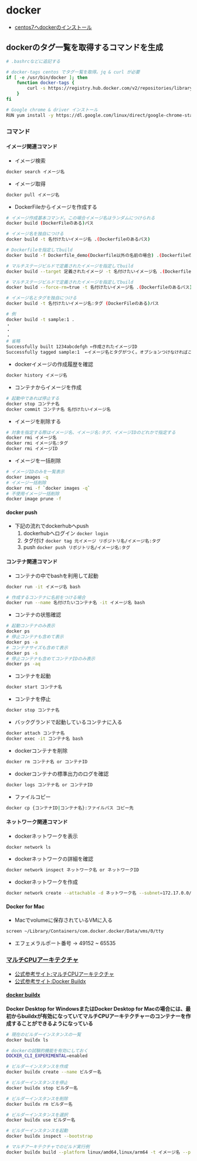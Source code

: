 # docker

* [centos7へdockerのインストール](https://qiita.com/kichise/items/f8e56c6d2d08eaf4a6a0)

## dockerのタグ一覧を取得するコマンドを生成

```sh
# .bashrcなどに追記する

# docker-tags centos でタグ一覧を取得。jq & curl が必要
if [ -e /usr/bin/docker ]; then
    function docker-tags {
        curl -s https://registry.hub.docker.com/v2/repositories/library/$1/tags/ | jq -r '.results[].name'
    }
fi
```

```sh
# Google chrome & driver インストール
RUN yum install -y https://dl.google.com/linux/direct/google-chrome-stable_current_x86_64.rpm --skip-broken
```

### コマンド

#### イメージ関連コマンド

* イメージ検索

```sh
docker search イメージ名
```

* イメージ取得

```sh
docker pull イメージ名
```

* DockerFileからイメージを作成する

```sh
# イメージ作成基本コマンド。この場合イメージ名はランダムにつけられる
docker build (DockerFileのある)パス

# イメージ名を独自につける
docker build -t 名付けたいイメージ名 .(Dockerfileのあるパス)

# Dockerfileを指定してbuild
docker build -f Dockerfile_demo(Dockerfile以外の名前の場合) .(Dockerfileのあるパス)

# マルチステージビルドで定義されたイメージを指定してbuild
docker build --target 定義されたイメージ -t 名付けたいイメージ名 .(Dockerfileのあるパス)

# マルチステージビルドで定義されたイメージを指定してbuild
docker build --force-rm=true -t 名付けたいイメージ名 .(Dockerfileのあるパス)

# イメージ名とタグを独自につける
docker build -t 名付けたいイメージ名:タグ (DockerFileのある)パス

# 例
docker build -t sample:1 .
・
・
・
# 省略
Successfully built 1234abcdefgh ←作成されたイメージID
Successfully tagged sample:1  ←イメージ名とタグがつく。オプションつけなければこの表記されない
```

* dockerイメージの作成履歴を確認

```sh
docker history イメージ名
```

* コンテナからイメージを作成

```sh
# 起動中であれば停止する
docker stop コンテナ名
docker commit コンテナ名 名付けたいイメージ名
```

* イメージを削除する

```sh
# 対象を指定する際はイメージ名、イメージ名:タグ、イメージIDのどれかで指定する
docker rmi イメージ名
docker rmi イメージ名:タグ
docker rmi イメージID
```

* イメージを一括削除

```sh
# イメージIDのみを一覧表示
docker images -q
# イメージ一括削除
docker rmi -f `docker images -q`
# 不使用イメージ一括削除
docker image prune -f
```

#### docker push

* 下記の流れでdockerhubへpush
  1. dockerhubへログイン `docker login`
  1. タグ付け `docker tag 元イメージ リポジトリ名/イメージ名:タグ`
  1. push `docker push リポジトリ名/イメージ名:タグ`

#### コンテナ関連コマンド

* コンテナの中でbashを利用して起動

```sh
docker run -it イメージ名 bash

# 作成するコンテナに名前をつける場合
docker run --name 名付けたいコンテナ名 -it イメージ名 bash
```

* コンテナの状態確認

```sh
# 起動コンテナのみ表示
docker ps
# 停止コンテナも含めて表示
docker ps -a
# コンテナサイズも含めて表示
docker ps -s
# 停止コンテナも含めてコンテナIDのみ表示
docker ps -aq
```

* コンテナを起動

```sh
docker start コンテナ名
```

* コンテナを停止

```sh
docker stop コンテナ名
```

* バックグランドで起動しているコンテナに入る

```sh
docker attach コンテナ名
docker exec -it コンテナ名 bash
```

* dockerコンテナを削除

```sh
docker rm コンテナ名 or コンテナID
```

* dockerコンテナの標準出力のログを確認

```sh
docker logs コンテナ名 or コンテナID
```

* ファイルコピー

```sh
docker cp {コンテナID|コンテナ名}:ファイルパス コピー先
```

#### ネットワーク関連コマンド

* dockerネットワークを表示

```sh
docker network ls
```

* dockerネットワークの詳細を確認

```sh
docker network inspect ネットワーク名 or ネットワークID
```

* dockerネットワークを作成

```sh
docker network create --attachable -d ネットワーク名 --subnet=172.17.0.0/16 作成ネットワーク名
```

#### Docker for Mac

* Macでvolumeに保存されているVMに入る

```sh
screen ~/Library/Containers/com.docker.docker/Data/vms/0/tty
```

* エフェメラルポート番号 -> 49152 ~ 65535

### [マルチCPUアーキテクチャ](https://docs.docker.jp/docker-for-mac/multi-arch.html)

* [公式参考サイト:マルチCPUアーキテクチャ](https://matsuand.github.io/docs.docker.jp.onthefly/desktop/multi-arch/)
* [公式参考サイト:Docker Buildx](https://matsuand.github.io/docs.docker.jp.onthefly/buildx/working-with-buildx/)

#### [docker buildx](https://matsuand.github.io/docs.docker.jp.onthefly/buildx/working-with-buildx/)

**Docker Desktop for WindowsまたはDocker Desktop for Macの場合には、最初からbuildxが有効になっていてマルチCPUアーキテクチャーのコンテナーを作成することができるようになっている**

```sh
# 現在のビルダーインスタンスの一覧
docker buildx ls

# dockerの試験的機能を有効にしておく
DOCKER_CLI_EXPERIMENTAL=enabled

# ビルダーインスタンスを作成
docker buildx create --name ビルダー名

# ビルダーインスタンスを停止
docker buildx stop ビルダー名

# ビルダーインスタンスを削除
docker buildx rm ビルダー名

# ビルダーインスタンスを選択
docker buildx use ビルダー名

# ビルダーインスタンスを起動
docker buildx inspect --bootstrap

# マルチアーキテクチャでのビルド実行例
docker buildx build --platform linux/amd64,linux/arm64 -t イメージ名 --push .(Dockerfileのパス)
```
